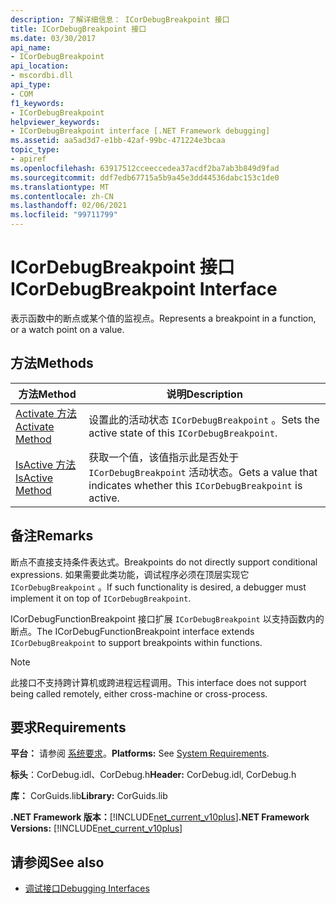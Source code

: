 ```yaml
---
description: 了解详细信息： ICorDebugBreakpoint 接口
title: ICorDebugBreakpoint 接口
ms.date: 03/30/2017
api_name:
- ICorDebugBreakpoint
api_location:
- mscordbi.dll
api_type:
- COM
f1_keywords:
- ICorDebugBreakpoint
helpviewer_keywords:
- ICorDebugBreakpoint interface [.NET Framework debugging]
ms.assetid: aa5ad3d7-e1bb-42af-99bc-471224e3bcaa
topic_type:
- apiref
ms.openlocfilehash: 63917512cceeccedea37acdf2ba7ab3b849d9fad
ms.sourcegitcommit: ddf7edb67715a5b9a45e3dd44536dabc153c1de0
ms.translationtype: MT
ms.contentlocale: zh-CN
ms.lasthandoff: 02/06/2021
ms.locfileid: "99711799"
---
```

# <a name="icordebugbreakpoint-interface"></a><span data-ttu-id="aedbc-103">ICorDebugBreakpoint 接口</span><span class="sxs-lookup"><span data-stu-id="aedbc-103">ICorDebugBreakpoint Interface</span></span>

<span data-ttu-id="aedbc-104">表示函数中的断点或某个值的监视点。</span><span class="sxs-lookup"><span data-stu-id="aedbc-104">Represents a breakpoint in a function, or a watch point on a value.</span></span>  
  
## <a name="methods"></a><span data-ttu-id="aedbc-105">方法</span><span class="sxs-lookup"><span data-stu-id="aedbc-105">Methods</span></span>  
  
|<span data-ttu-id="aedbc-106">方法</span><span class="sxs-lookup"><span data-stu-id="aedbc-106">Method</span></span>|<span data-ttu-id="aedbc-107">说明</span><span class="sxs-lookup"><span data-stu-id="aedbc-107">Description</span></span>|  
|------------|-----------------|  
|[<span data-ttu-id="aedbc-108">Activate 方法</span><span class="sxs-lookup"><span data-stu-id="aedbc-108">Activate Method</span></span>](icordebugbreakpoint-activate-method.md)|<span data-ttu-id="aedbc-109">设置此的活动状态 `ICorDebugBreakpoint` 。</span><span class="sxs-lookup"><span data-stu-id="aedbc-109">Sets the active state of this `ICorDebugBreakpoint`.</span></span>|  
|[<span data-ttu-id="aedbc-110">IsActive 方法</span><span class="sxs-lookup"><span data-stu-id="aedbc-110">IsActive Method</span></span>](icordebugbreakpoint-isactive-method.md)|<span data-ttu-id="aedbc-111">获取一个值，该值指示此是否处于 `ICorDebugBreakpoint` 活动状态。</span><span class="sxs-lookup"><span data-stu-id="aedbc-111">Gets a value that indicates whether this `ICorDebugBreakpoint` is active.</span></span>|  
  
## <a name="remarks"></a><span data-ttu-id="aedbc-112">备注</span><span class="sxs-lookup"><span data-stu-id="aedbc-112">Remarks</span></span>  

 <span data-ttu-id="aedbc-113">断点不直接支持条件表达式。</span><span class="sxs-lookup"><span data-stu-id="aedbc-113">Breakpoints do not directly support conditional expressions.</span></span> <span data-ttu-id="aedbc-114">如果需要此类功能，调试程序必须在顶层实现它 `ICorDebugBreakpoint` 。</span><span class="sxs-lookup"><span data-stu-id="aedbc-114">If such functionality is desired, a debugger must implement it on top of `ICorDebugBreakpoint`.</span></span>  
  
 <span data-ttu-id="aedbc-115">ICorDebugFunctionBreakpoint 接口扩展 `ICorDebugBreakpoint` 以支持函数内的断点。</span><span class="sxs-lookup"><span data-stu-id="aedbc-115">The ICorDebugFunctionBreakpoint interface extends `ICorDebugBreakpoint` to support breakpoints within functions.</span></span>  
  
> [!NOTE]
> <span data-ttu-id="aedbc-116">此接口不支持跨计算机或跨进程远程调用。</span><span class="sxs-lookup"><span data-stu-id="aedbc-116">This interface does not support being called remotely, either cross-machine or cross-process.</span></span>  
  
## <a name="requirements"></a><span data-ttu-id="aedbc-117">要求</span><span class="sxs-lookup"><span data-stu-id="aedbc-117">Requirements</span></span>  

 <span data-ttu-id="aedbc-118">**平台：** 请参阅 [系统要求](../../get-started/system-requirements.md)。</span><span class="sxs-lookup"><span data-stu-id="aedbc-118">**Platforms:** See [System Requirements](../../get-started/system-requirements.md).</span></span>  
  
 <span data-ttu-id="aedbc-119">**标头**：CorDebug.idl、CorDebug.h</span><span class="sxs-lookup"><span data-stu-id="aedbc-119">**Header:** CorDebug.idl, CorDebug.h</span></span>  
  
 <span data-ttu-id="aedbc-120">**库：** CorGuids.lib</span><span class="sxs-lookup"><span data-stu-id="aedbc-120">**Library:** CorGuids.lib</span></span>  
  
 <span data-ttu-id="aedbc-121">**.NET Framework 版本：**[!INCLUDE[net_current_v10plus](../../../../includes/net-current-v10plus-md.md)]</span><span class="sxs-lookup"><span data-stu-id="aedbc-121">**.NET Framework Versions:** [!INCLUDE[net_current_v10plus](../../../../includes/net-current-v10plus-md.md)]</span></span>  
  
## <a name="see-also"></a><span data-ttu-id="aedbc-122">请参阅</span><span class="sxs-lookup"><span data-stu-id="aedbc-122">See also</span></span>

- [<span data-ttu-id="aedbc-123">调试接口</span><span class="sxs-lookup"><span data-stu-id="aedbc-123">Debugging Interfaces</span></span>](debugging-interfaces.md)
